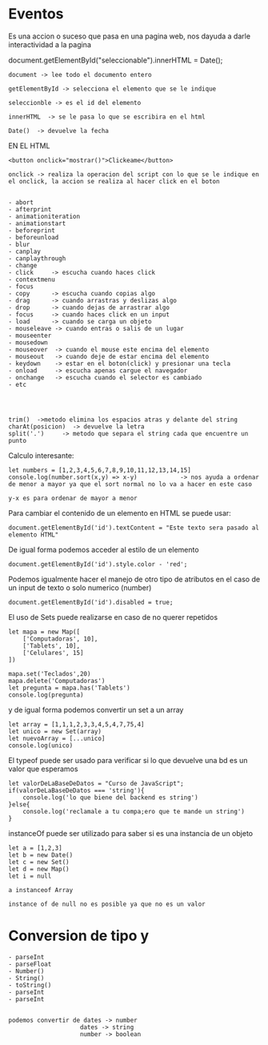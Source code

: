 # Eventos
Es una accion o suceso que pasa en una pagina web, nos dayuda a darle interactividad a la pagina

document.getElementById("seleccionable").innerHTML = Date();

    document -> lee todo el documento entero

    getElementById -> selecciona el elemento que se le indique

    seleccionble -> es el id del elemento

    innerHTML  -> se le pasa lo que se escribira en el html

    Date()  -> devuelve la fecha

EN EL HTML

    <button onclick="mostrar()">Clickeame</button>

    onclick -> realiza la operacion del script con lo que se le indique en el onclick, la accion se realiza al hacer click en el boton


    - abort
    - afterprint
    - animationiteration
    - animationstart 
    - beforeprint
    - beforeunload
    - blur
    - canplay
    - canplaythrough
    - change
    - click     -> escucha cuando haces click
    - contextmenu
    - focus
    - copy      -> escucha cuando copias algo
    - drag      -> cuando arrastras y deslizas algo
    - drop      -> cuando dejas de arrastrar algo
    - focus     -> cuando haces click en un input
    - load      -> cuando se carga un objeto
    - mouseleave -> cuando entras o salis de un lugar
    - mouseenter
    - mousedown
    - mouseover  -> cuando el mouse este encima del elemento
    - mouseout   -> cuando deje de estar encima del elemento
    - keydown    -> estar en el boton(click) y presionar una tecla 
    - onload     -> escucha apenas cargue el navegador
    - onchange   -> escucha cuando el selector es cambiado
    - etc




    trim()  ->metodo elimina los espacios atras y delante del string
    charAt(posicion)  -> devuelve la letra
    split('.')     -> metodo que separa el string cada que encuentre un punto








Calculo interesante:

    let numbers = [1,2,3,4,5,6,7,8,9,10,11,12,13,14,15]
    console.log(number.sort(x,y) => x-y)            -> nos ayuda a ordenar de menor a mayor ya que el sort normal no lo va a hacer en este caso

    y-x es para ordenar de mayor a menor



Para cambiar el contenido de un elemento en HTML se puede usar:

    document.getElementById('id').textContent = "Este texto sera pasado al elemento HTML"


De igual forma podemos acceder al estilo de un elemento

    document.getElementById('id').style.color - 'red';

Podemos igualmente hacer el manejo de otro tipo de atributos en el caso de un input de texto o solo numerico (number)

    document.getElementById('id').disabled = true;


El uso de Sets puede realizarse en caso de no querer repetidos

    let mapa = new Map([
        ['Computadoras', 10],
        ['Tablets', 10],
        ['Celulares', 15]
    ])

    mapa.set('Teclados',20)
    mapa.delete('Computadoras')
    let pregunta = mapa.has('Tablets')
    console.log(pregunta)

y de igual forma podemos convertir un set a un array

    let array = [1,1,1,2,3,3,4,5,4,7,75,4]
    let unico = new Set(array)
    let nuevoArray = [...unico]
    console.log(unico)



El typeof puede ser usado para verificar si lo que devuelve una bd es un valor que esperamos

    let valorDeLaBaseDeDatos = "Curso de JavaScript";
    if(valorDeLaBaseDeDatos === 'string'){
        console.log('lo que biene del backend es string')
    }else{
        console.log('reclamale a tu compa;ero que te mande un string')
    }



instanceOf puede ser utilizado para saber si es una instancia de un objeto

    let a = [1,2,3]
    let b = new Date()
    let c = new Set()
    let d = new Map()
    let i = null

    a instanceof Array

    instance of de null no es posible ya que no es un valor


# Conversion de tipo y 

    - parseInt
    - parseFloat
    - Number()
    - String()
    - toString()
    - parseInt
    - parseInt


    podemos convertir de dates -> number
                        dates -> string
                        number -> boolean